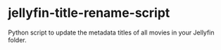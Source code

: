 # jellyfin-title-rename-script
Python script to update the metadata titles of all movies in your Jellyfin folder.
